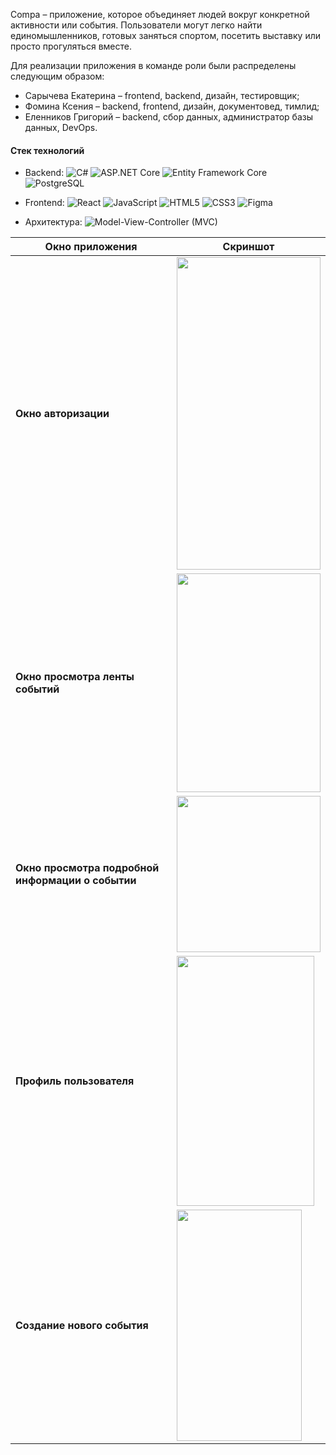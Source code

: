 Compa – приложение, которое объединяет людей вокруг конкретной активности или события. Пользователи могут легко 
найти единомышленников, готовых заняться спортом, посетить выставку или просто прогуляться вместе.

Для реализации приложения в команде роли были распределены следующим образом:
- Сарычева Екатерина – frontend, backend, дизайн, тестировщик;
- Фомина Ксения – backend, frontend, дизайн, документовед, тимлид;
- Еленников Григорий – backend, сбор данных, администратор базы данных, DevOps.

#### Стек технологий
- Backend:
![C#](https://img.shields.io/badge/c%23-%23239120.svg?style=for-the-badge&logo=c-sharp&logoColor=white)
![ASP.NET Core](https://img.shields.io/badge/ASP.NET_Core-512BD4.svg?style=for-the-badge&logo=.net&logoColor=white)
![Entity Framework Core](https://img.shields.io/badge/Entity_Framework_Core-007396.svg?style=for-the-badge&logo=microsoftsqlserver&logoColor=white)
![PostgreSQL](https://img.shields.io/badge/PostgreSQL-4169E1.svg?style=for-the-badge&logo=postgresql&logoColor=white)
  
- Frontend:
![React](https://img.shields.io/badge/react-%2320232a.svg?style=for-the-badge&logo=react&logoColor=%2361DAFB)
![JavaScript](https://img.shields.io/badge/javascript-%23323330.svg?style=for-the-badge&logo=javascript&logoColor=%23F7DF1E)
![HTML5](https://img.shields.io/badge/html5-%23E34F26.svg?style=for-the-badge&logo=html5&logoColor=white)
![CSS3](https://img.shields.io/badge/css3-%231572B6.svg?style=for-the-badge&logo=css3&logoColor=white)
![Figma](https://img.shields.io/badge/figma-%23F24E1E.svg?style=for-the-badge&logo=figma&logoColor=white)

- Архитектура:
![Model-View-Controller (MVC)](https://img.shields.io/badge/MVC-005C84.svg?style=for-the-badge&logo=filepattern&logoColor=white)

| Окно приложения | Скриншот |
|-|-|
| **Окно авторизации** | <img src="https://github.com/user-attachments/assets/d6c8e607-5845-4b15-a344-09a86656cde9" width="230" height="500"> |
|**Окно просмотра ленты событий** |<img src="https://github.com/user-attachments/assets/5e0c5262-a009-48dd-b2f3-38e6cf0589e1" width="230" height="350"> | 
|**Окно просмотра подробной информации о событии**| <img src="https://github.com/user-attachments/assets/1d7f49dd-fd6a-472f-8787-ae85e7158b39" width="230" height="250"> |
| **Профиль пользователя** | <img src="https://github.com/user-attachments/assets/5811f9ee-9c83-4f3f-ac4e-a586d466cf08" width="220" height="400"> | 
|**Создание нового события** | <img src="https://github.com/user-attachments/assets/a4600727-7dbc-4e3d-bff3-91022ccccf37" width="200" height="370"> |



  
